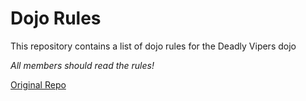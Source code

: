 Dojo Rules
==========

This repository contains a list of dojo rules for the Deadly Vipers dojo

_All members should read the rules!_

[Original Repo](https://github.com/deadlyvipers)

